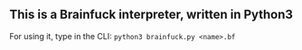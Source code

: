 ## This is a Brainfuck interpreter, written in Python3

For using it, type in the CLI: `python3 brainfuck.py <name>.bf`
